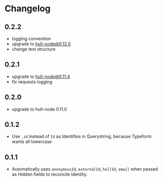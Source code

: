 # Changelog

## 0.2.2
- logging convention
- upgrade to hull-node@0.12.0
- change test structure

## 0.2.1
- upgrade to hull-node@0.11.4
- fix requests logging

## 0.2.0
- upgrade to hull-node 0.11.0

## 0.1.2
- Use `_id` instead of `Id` as Identifies in Querystring, because Typeform wants all lowercase

## 0.1.1
- Automatically uses `anonymousId`, `externalId`, `hullId`, `email` when passed as Hidden fields to reconcile Identity.

